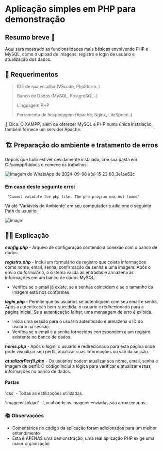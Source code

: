 # Aplicação simples em PHP para demonstração 

## Resumo breve  📌
Aqui será mostrado as funcionalidades mais básicas envolvendo PHP e MySQL, como o upload de imagens, registro e login de usuário e atualização dos dados.

## 📝 Requerimentos

> IDE de sua escolha (VScode, PhpStorm..)
>
> Banco de Dados (MySQL, PostgreSQL..)
>
> Linguagem PHP
> 
> Ferramenta de hospedagem (Apache, Nginx, LiteSpeed..)
>
> 
🤝 Dica: O XAMPP, além de oferecer MySQL e PHP numa única instalação, também fornece um servidor Apache. 

## 🏗️ Preparação do ambiente e tratamento de erros

Depois que tudo estiver devidamente instalado, crie sua pasta em C:/xampp/htdocs e comece os trabalhos.

![Imagem do WhatsApp de 2024-09-08 à(s) 15 23 00_3e1ae62c](https://github.com/user-attachments/assets/30f91a98-ad8d-44ab-b9f4-ca79ecf5cac9)

### Em caso deste seguinte erro:

```
 'Cannot validate the php file. The php program was not found'
```

Vá até 'Variáveis de Ambiente' em seu computador e adicione o seguinte Path de usuário:

![image](https://github.com/user-attachments/assets/471d3276-6765-4f91-bac1-545d2934cfe3)

## 🧑‍🏫 Explicação

***config.php*** - Arquivo de configuração contendo a conexão com o banco de dados.

***registro.php*** - Inclui um formulário de registro que coleta informações como nome, email, senha, confirmação de senha e uma imagem. Após o envio do formulário, o sistema valida as entradas e armazena as informações em um banco de dados MySQL.

 - Verifica se o email já existe, se a senhas coincidem e se o tamanho da imagem está nos conformes

***login.php*** - Permite que os usuários se autentiquem com seu email e senha. Após a autenticação bem-sucedida, o usuário é redirecionado para a página inicial. Se a autenticação falhar, uma mensagem de erro é exibida.
 
 -  Inicia uma sessão para o usuário autenticado e armazena o ID do usuário na sessão.
 -  Verifica se o email e a senha fornecidos correspondem a um registro existente no banco de dados.

***home.php*** - Após o login, o usuário é redirecionado para esta página onde pode visualizar seu perfil, atualizar suas informações ou sair da sessão.

***atualizarPerfil.php*** - Os usuários podem atualizar seu nome, email, senha e imagem de perfil. O código inclui a lógica para verificar e atualizar essas informações no banco de dados.
 
#### Pastas

'css' - Todas as estilizações utilizadas.

'imagensUpload' - Local onde as imagens enviadas são armazenadas.

### 📚 Observações

- Comentários no código da aplicação foram adicionados para um melhor entendimento
- Esta é APENAS uma demonstração, uma real aplicação PHP exige uma maior organização

